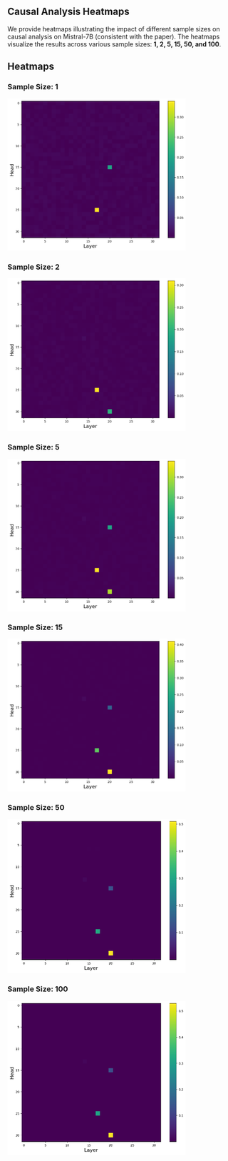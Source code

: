 ## Causal Analysis Heatmaps

We provide heatmaps illustrating the impact of different sample sizes on causal analysis on Mistral-7B (consistent with the paper). The heatmaps visualize the results across various sample sizes: **1, 2, 5, 15, 50, and 100**.

## Heatmaps

### Sample Size: 1

<img src="pair1.png" width="400" />

### Sample Size: 2
<img src="pair2.png" width="400" />

### Sample Size: 5
<img src="pair5.png" width="400" />

### Sample Size: 15
<img src="pair15.png" width="400" />

### Sample Size: 50
<img src="pair50.png" width="400" />

### Sample Size: 100
<img src="pair100.png" width="400" />

